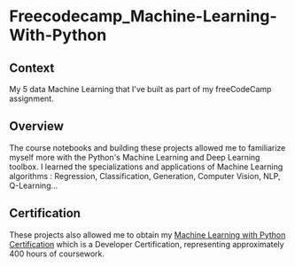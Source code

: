 # Freecodecamp_Machine-Learning-With-Python
## Context
My 5 data Machine Learning that I've built as part of my freeCodeCamp assignment.
<br>
## Overview
The course notebooks and building these projects allowed me to familiarize myself more with the Python's Machine Learning and Deep Learning toolbox.
I learned the specializations and applications of Machine Learning algorithms : Regression, Classification, Generation, Computer Vision, NLP, Q-Learning...
## Certification
These projects also allowed me to obtain my <a href="https://www.freecodecamp.org/certification/hs4838/machine-learning-with-python-v7">Machine Learning with Python Certification</a> which is a Developer Certification, representing approximately 400 hours of coursework.
